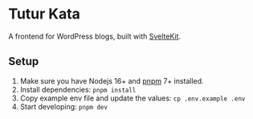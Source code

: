 # Tutur Kata

A frontend for WordPress blogs, built with [SvelteKit](https://kit.svelte.dev).

## Setup

1. Make sure you have Nodejs 16+ and [pnpm](https://pnpm.io) 7+ installed.
1. Install dependencies: `pnpm install`
1. Copy example env file and update the values: `cp .env.example .env`
1. Start developing: `pnpm dev`

